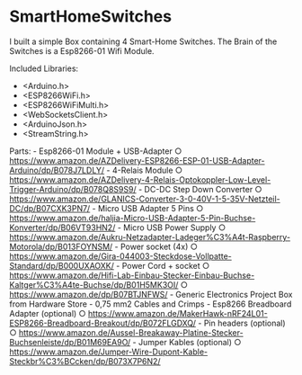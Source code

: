 # SmartHomeSwitches
I built a simple Box containing 4 Smart-Home Switches. The Brain of the Switches is a Esp8266-01 Wifi Module.

Included Libraries:
  - <Arduino.h>
  - <ESP8266WiFi.h>
  - <ESP8266WiFiMulti.h>
  - <WebSocketsClient.h>
  - <ArduinoJson.h>
  - <StreamString.h>
  
Parts:
	- Esp8266-01 Module + USB-Adapter
		○ https://www.amazon.de/AZDelivery-ESP8266-ESP-01-USB-Adapter-Arduino/dp/B078J7LDLY/
	- 4-Relais Module
		○ https://www.amazon.de/AZDelivery-4-Relais-Optokoppler-Low-Level-Trigger-Arduino/dp/B078Q8S9S9/
	- DC-DC Step Down Converter
		○ https://www.amazon.de/GLANICS-Converter-3-0-40V-1-5-35V-Netzteil-DC/dp/B07CXK3PN7/
	- Micro USB Adapter 5 Pins
		○ https://www.amazon.de/haljia-Micro-USB-Adapter-5-Pin-Buchse-Konverter/dp/B06VT93HN2/
	- Micro USB Power Supply
		○ https://www.amazon.de/Aukru-Netzadapter-Ladeger%C3%A4t-Raspberry-Motorola/dp/B013FOYNSM/
	- Power socket (4x)
		○ https://www.amazon.de/Gira-044003-Steckdose-Vollpatte-Standard/dp/B000UXAOXK/
	- Power Cord + socket
		○ https://www.amazon.de/Hifi-Lab-Einbau-Stecker-Einbau-Buchse-Kaltger%C3%A4te-Buchse/dp/B01H5MK3OI/
		○ https://www.amazon.de/dp/B07BTJNFWS/
	- Generic Electronics Project Box from Hardware Store
	- 0,75 mm2 Cables and Crimps
	- Esp8266 Breadboard Adapter (optional)
		○ https://www.amazon.de/MakerHawk-nRF24L01-ESP8266-Breadboard-Breakout/dp/B072FLGDXQ/
	- Pin headers (optional)
		○ https://www.amazon.de/Aussel-Breakaway-Platine-Stecker-Buchsenleiste/dp/B01M69EA9O/
	- Jumper Kables (optional)
		○ https://www.amazon.de/Jumper-Wire-Dupont-Kable-Steckbr%C3%BCcken/dp/B073X7P6N2/

